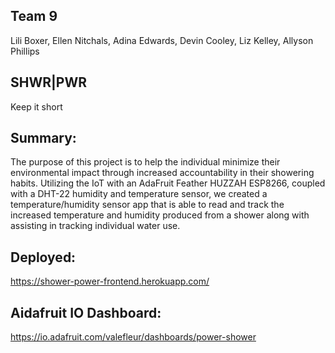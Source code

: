 ## Team 9
Lili Boxer, Ellen Nitchals, Adina Edwards, Devin Cooley, Liz Kelley, Allyson Phillips

## SHWR|PWR
Keep it short

## Summary:
The purpose of this project is to help the individual minimize their environmental impact through increased accountability in their showering habits.  Utilizing the IoT with an AdaFruit Feather HUZZAH ESP8266, coupled with a DHT-22 humidity and temperature sensor, we created a temperature/humidity sensor app that is able to read and track the increased temperature and humidity produced from a shower along with assisting in tracking individual water use.

## Deployed: 
https://shower-power-frontend.herokuapp.com/

## Aidafruit IO Dashboard: 
https://io.adafruit.com/valefleur/dashboards/power-shower
